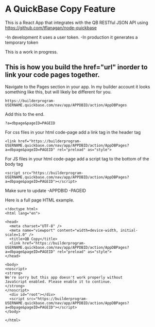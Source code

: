 # A QuickBase Copy Feature

This is a React App that integrates with the QB RESTful JSON API using https://github.com/tflanagan/node-quickbase

-In development it uses a user token.
-In production it generates a temporary token

This is a work in progress.

## This is how you build the href="url" inorder to link your code pages together.

Navigate to the Pages section in your app. In my builder account it looks something like this, but will likely be different for you.

```
https://builderprogram-USERNAME.quickbase.com/nav/app/APPDBID/action/AppDBPages
```

Add this to the end.

```
?a=dbpage&pageID=PAGEID
```

For css files in your html code-page add a link tag in the header tag

```
<link href="https://builderprogram-USERNAME.quickbase.com/nav/app/APPDBID/action/AppDBPages?a=dbpage&pageID=PAGEID" rel="preload" as="style">
```

For JS files in your html code-page add a script tag to the bottom of the body tag

```
<script src="https://builderprogram-USERNAME.quickbase.com/nav/app/APPDBID/action/AppDBPages?a=dbpage&pageID=PAGEID"></script>
```

Make sure to update
-APPDBID
-PAGEID

Here is a full page HTML example.

```
<!doctype html>
<html lang="en">

<head>
  <meta charset="UTF-8" />
  <meta name="viewport" content="width=device-width, initial-scale=1.0" />
  <title>QB Copy</title>
  <link href="https://builderprogram-USERNAME.quickbase.com/nav/app/APPDBID/action/AppDBPages?a=dbpage&pageID=PAGEID" rel="preload" as="style">
</head>

<body>
<noscript>
<strong>
We're sorry but this app doesn't work properly without
JavaScript enabled. Please enable it to continue.
</strong>
</noscript>
  <div id="root"></div>
  <script src="https://builderprogram-USERNAME.quickbase.com/nav/app/APPDBID/action/AppDBPages?a=dbpage&pageID=PAGEID"></script>
</body>

</html>
```
